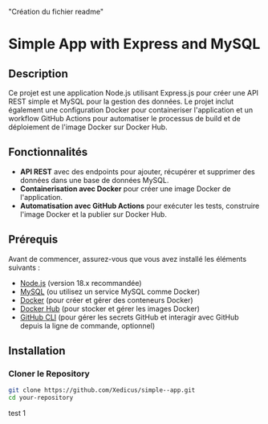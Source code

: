 "Création du fichier readme"

# Simple App with Express and MySQL

## Description

Ce projet est une application Node.js utilisant Express.js pour créer une API REST simple et MySQL pour la gestion des données. Le projet inclut également une configuration Docker pour containeriser l'application et un workflow GitHub Actions pour automatiser le processus de build et de déploiement de l'image Docker sur Docker Hub.

## Fonctionnalités

- **API REST** avec des endpoints pour ajouter, récupérer et supprimer des données dans une base de données MySQL.
- **Containerisation avec Docker** pour créer une image Docker de l'application.
- **Automatisation avec GitHub Actions** pour exécuter les tests, construire l'image Docker et la publier sur Docker Hub.

## Prérequis

Avant de commencer, assurez-vous que vous avez installé les éléments suivants :

- [Node.js](https://nodejs.org/en/download/) (version 18.x recommandée)
- [MySQL](https://dev.mysql.com/downloads/mysql/) (ou utilisez un service MySQL comme Docker)
- [Docker](https://www.docker.com/products/docker-desktop) (pour créer et gérer des conteneurs Docker)
- [Docker Hub](https://hub.docker.com/) (pour stocker et gérer les images Docker)
- [GitHub CLI](https://cli.github.com/) (pour gérer les secrets GitHub et interagir avec GitHub depuis la ligne de commande, optionnel)

## Installation

### Cloner le Repository

```bash
git clone https://github.com/Xedicus/simple--app.git
cd your-repository
```

test 1
